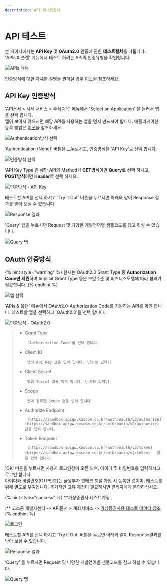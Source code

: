 ```yaml
---
description: API 테스트절차
---
```


# API 테스트

본 페이지에서는 **API Key** 및 **OAuth2.0** 인증에 관한 **테스트절차**를 다룹니다.   
'APIs & 플랜' 메뉴에서 테스트 하려는 API의 인증유형을 확인합니다.

![APIs &#xBA54;&#xB274;](../../../.gitbook/assets/image%20%286%29.png)

인증방식에 대한 자세한 설명을 원하실 경우 [이곳](https://koscom.gitbook.io/open-api/~/edit/primary/1/api-1)을 참조하세요.



## API Key 인증방식

'API문서 &gt; 시세 서비스 &gt; 주식종목' 메뉴에서 'Select an Application' 을 눌러서 앱을 선택 합니다.  
앱이 보이지 않으시면 해당 API를 사용하는 앱을 먼저 만드셔야 합니다. 애플리케이션 등록 방법은 [이곳](https://koscom.gitbook.io/open-api/1/undefined-4/undefined-2/undefined#application)을 참조하세요.

![Authentication&#xBC29;&#xC2DD; &#xC120;&#xD0DD;](../../../.gitbook/assets/image%20%2871%29.png)

‘Authentication \(None\)’ 버튼을 __누르시고, 인증방식을 ‘API Key’로 선택 합니다.

![&#xC778;&#xC99D;&#xBC29;&#xC2DD; &#xC120;&#xD0DD;](../../../.gitbook/assets/image%20%2825%29.png)

 'API Key Type'은 해당 API의 Method가 **GET방식**이면 **Query**로 선택 하시고, **POST방식**이면 **Header**로 선택 하세요.

![&#xC778;&#xC99D;&#xBC29;&#xC2DD; - API Key](../../../.gitbook/assets/image%20%2852%29.png)

테스트할 API를 선택 하시고 'Try it Out' 버튼을 누르시면 아래와 같이 Response 결과를 받아 보실 수 있습니다.

![Response &#xACB0;&#xACFC;](../../../.gitbook/assets/image%20%2881%29.png)

'Query' 탭을 누르시면 Request 및 다양한 개발언어별 샘플코드를 참고 하실 수 있습니다.

![Query &#xD0ED;](../../../.gitbook/assets/image%20%2818%29.png)



## OAuth 인증방식

{% hint style="warning" %}
현재는 OAuth2.0 Grant Type 중 **Authorization Code만 지원**하며 Implicit Grant Type 등은 보안수준 및 비즈니스모델에 따라 협의가 필요합니다. 
{% endhint %}

![&#xC571; &#xC120;&#xD0DD;](../../../.gitbook/assets/image%20%288%29.png)

'APIs & 플랜' 메뉴에서 OAuth2.0-Authorization Code를 지원하는 API를 확인 합니다. 테스트할 앱을 선택하고 'OAuth2.0'을 선택 합니다.

![&#xC778;&#xC99D;&#xBC29;&#xC2DD; - OAuth2.0](../../../.gitbook/assets/image%20%2849%29.png)

> * Grant Type
>
>        'Authorization Code'를 선택 합니다.
>
> * Client ID
>
>        앱의 API Key 값을 입력 합니다. \(자동 입력\)
>
> * Client Secret
>
>        앱의 Secret 값을 입력 합니다. \(자동 입력\)
>
> * Scope
>
>        앱에 등록한 Scope 값을 입력 합니다
>
> * Authorize Endpoint
>
>        [https://sandbox-apigw.koscom.co.kr/auth/oauth/v2/authorize](https://sandbox-apigw.koscom.co.kr/auth/oauth/v2/authorize) 값을 입력 합니다.
>
> * Token Endpoint
>
>        [https://sandbox-apigw.koscom.co.kr/auth/oauth/v2/token](https://sandbox-apigw.koscom.co.kr/auth/oauth/v2/token)   값을 입력 합니다.

'OK' 버튼을 누르시면 사용자 로그인창이 오픈 되며, 아이디 및 비밀번호를 입력하시고 로그인 합니다.   
아이디와 비밀번호\(OTP번호\)는 금융투자 핀테크 포털 가입 시 등록한 것이며, 테스트를 위해 별도로 부여됩니다. 추가적인 고유 계정이 필요하시면 관리자에게 문의하십시오.

{% hint style="success" %}
**가상증권사 테스트계정   
 :** 코스콤 개발자센터 -&gt; API문서 &gt; 계좌서비스 -&gt; [가상증권사용 테스트 데이터 참조](https://developers.koscom.co.kr/documentation/account)
{% endhint %}

![&#xB85C;&#xADF8;&#xC778;](https://blobscdn.gitbook.com/v0/b/gitbook-28427.appspot.com/o/assets%2F-L9n-1MugBfAycrCN1bv%2F-LAHVaBFz-1K1zgJ-1hK%2F-LAHVdgooH8OWxGIrGxD%2Fimage.png?alt=media&token=079a6f64-0e4f-46fc-a15a-16eebc031b90)

테스트할 API를 선택 하시고 ‘Try it Out’ 버튼을 누르면 아래와 같이 Response결과를 받아 보실 수 있습니다.

![Response &#xACB0;&#xACFC;](../../../.gitbook/assets/image%20%2824%29.png)

‘Query’ 을 누르시면 Request 및 다양한 개발언어별 샘플코드를 참고 하실 수 있습니다.

![Query &#xD0ED;](../../../.gitbook/assets/image%20%2886%29.png)

